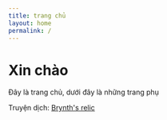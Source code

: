 ```yaml
---
title: trang chủ
layout: home
permalink: /
---
```


# Xin chào
Đây là trang chủ, dưới đây là những trang phụ

Truyện dịch: [Brynth's relic](https://kuhekin.github.io/novel/)
